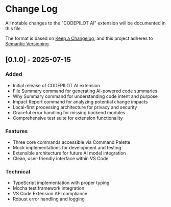# Change Log

All notable changes to the "CODEPILOT AI" extension will be documented in this file.

The format is based on [Keep a Changelog](https://keepachangelog.com/en/1.0.0/),
and this project adheres to [Semantic Versioning](https://semver.org/spec/v2.0.0.html).

## [0.1.0] - 2025-07-15

### Added
- Initial release of CODEPILOT AI extension
- File Summary command for generating AI-powered code summaries
- Why Summary command for understanding code intent and purpose
- Impact Report command for analyzing potential change impacts
- Local-first processing architecture for privacy and security
- Graceful error handling for missing backend modules
- Comprehensive test suite for extension functionality

### Features
- Three core commands accessible via Command Palette
- Mock implementations for development and testing
- Extensible architecture for future AI model integration
- Clean, user-friendly interface within VS Code

### Technical
- TypeScript implementation with proper typing
- Mocha test framework integration
- VS Code Extension API compliance
- Robust error handling and logging
